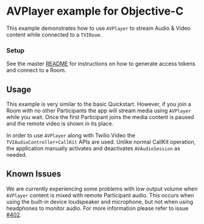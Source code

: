 # AVPlayer example for Objective-C

This example demonstrates how to use `AVPlayer` to stream Audio & Video content while connected to a `TVIRoom`.

### Setup

See the master [README](https://github.com/twilio/video-quickstart-ios/blob/master/README.md) for instructions on how to generate access tokens and connect to a Room.

## Usage

This example is very similar to the basic Quickstart. However, if you join a Room with no other Participants the app will stream media using `AVPlayer` while you wait. Once the first Participant joins the media content is paused and the remote video is shown in its place.

In order to use `AVPlayer` along with Twilio Video the `TVIAudioController+CallKit` APIs are used. Unlike normal CallKit operation, the application manually activates and deactivates `AVAudioSession` as needed.

## Known Issues

We are currently experiencing some problems with low output volume when `AVPlayer` content is mixed with remote Participant audio. This occurs when using the built-in device loudspeaker and microphone, but not when using headphones to monitor audio. For more information please refer to issue [#402](https://github.com/twilio/video-quickstart-ios/issues/402).
